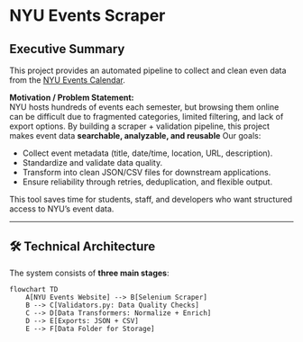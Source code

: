 # NYU Events Scraper

## Executive Summary
This project provides an automated pipeline to collect and clean even data from the [NYU Events Calendar](https://events.nyu.edu/).

**Motivation / Problem Statement:**  
NYU hosts hundreds of events each semester, but browsing them online can be difficult due to fragmented categories, limited filtering, and lack of export options. By building a scraper + validation pipeline, this project makes event data **searchable, analyzable, and reusable** 
Our goals:
- Collect event metadata (title, date/time, location, URL, description).  
- Standardize and validate data quality.  
- Transform into clean JSON/CSV files for downstream applications.  
-  Ensure reliability through retries, deduplication, and flexible output.  

This tool saves time for students, staff, and developers who want structured access to NYU’s event data.

---

## 🛠 Technical Architecture

The system consists of **three main stages**:

```mermaid
flowchart TD
    A[NYU Events Website] --> B[Selenium Scraper]
    B --> C[Validators.py: Data Quality Checks]
    C --> D[Data Transformers: Normalize + Enrich]
    D --> E[Exports: JSON + CSV]
    E --> F[Data Folder for Storage]